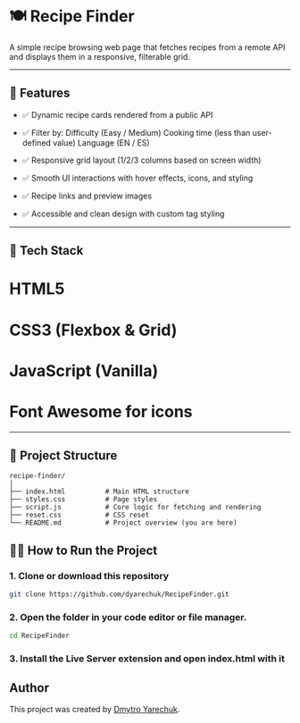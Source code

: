 # 🍽️ Recipe Finder

A simple recipe browsing web page that fetches recipes from a remote API and displays them in a responsive, filterable grid.

---

## 🚀 Features

- ✅ Dynamic recipe cards rendered from a public API

- ✅ Filter by:
    Difficulty (Easy / Medium)
    Cooking time (less than user-defined value)
    Language (EN / ES)

- ✅ Responsive grid layout (1/2/3 columns based on screen width)

- ✅ Smooth UI interactions with hover effects, icons, and styling

- ✅ Recipe links and preview images

- ✅ Accessible and clean design with custom tag styling

---

## 💠 Tech Stack

# HTML5

# CSS3 (Flexbox & Grid)

# JavaScript (Vanilla)

# Font Awesome for icons

---

## 📆 Project Structure

```
recipe-finder/
│
├── index.html          # Main HTML structure
├── styles.css          # Page styles
├── script.js           # Core logic for fetching and rendering
├── reset.css           # CSS reset
└── README.md           # Project overview (you are here)
```

## 🧑‍💻 How to Run the Project

### 1. Clone or download this repository

```bash
git clone https://github.com/dyarechuk/RecipeFinder.git
```

### 2. Open the folder in your code editor or file manager.

```bash
cd RecipeFinder
```

### 3. Install the Live Server extension and open index.html with it


## Author

This project was created by [Dmytro Yarechuk](https://github.com/Dyarechuk).